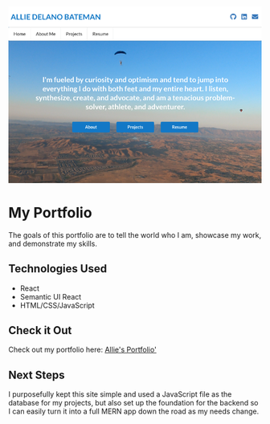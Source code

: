 ![home screen](src/images/home_screen.png)

# My Portfolio
The goals of this portfolio are to tell the world who I am, showcase my work, and demonstrate my skills. 

## Technologies Used
* React
* Semantic UI React
* HTML/CSS/JavaScript

## Check it Out
Check out my portfolio here: [Allie's Portfolio'](https://alliedelano.herokuapp.com/)

## Next Steps
I purposefully kept this site simple and used a JavaScript file as the database for my projects, but also set up the foundation for the backend so I can easily turn it into a full MERN app down the road as my needs change. 
